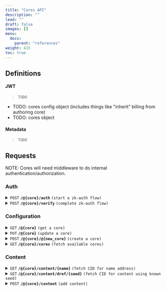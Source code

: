 ```yaml
---
title: "Cores API"
description: ""
lead: ""
draft: false
images: []
menu:
  docs:
    parent: "references"
weight: 415
toc: true
---
```


## Definitions

#### JWT

> ```
> TODO
> ```

- TODO: cores config object (includes things like "inherit" billing from authoring core)
- TODO: cores object

#### Metadata

> ```
> TODO
> ```

## Requests

NOTE: Cores will need middleware to do internal authentication/authorization.

### Auth

<details>
 <summary><code>POST</code> <code><b>/@{core}/auth</b></code> <code>(start a zk-auth flow)</code></summary>

The auth request will route and kick off a proof to the core. If no core exists, one will be created and bootstrapped with default configs, EDSCA keys and the signer as the owner.

##### Parameters

> | name   | type     |        | description                                                  |
> | ------ | -------- | ------ | ------------------------------------------------------------ |
> | core   | required | string | name of core (e.g. account address, organization, namespace) |
> | signer | required | string | wallet account address                                       |

##### Responses

> | code  | content-type       | response                                 |
> | ----- | ------------------ | ---------------------------------------- |
> | `201` | `application/json` | `{"nonce": "<nonce>"}`                   |
> | `400` | `application/json` | `{"code":"400","message":"Bad Request"}` |

##### Example cURL

> ```javascript
>  curl -X POST -H "Content-Type: application/json" --data @post.json http://api.kubelt.com/alice/auth
> ```

</details>

<details>
 <summary><code>POST</code> <code><b>/@{core}/verify</b></code> <code>(complete zk-auth flow)</code></summary>

The verify request will reproduce the signer from the auth step to verify the signer and nonce match before issuing a self signed JWT from the core.

##### Parameters

> | name         | type     |        | description                                |
> | ------------ | -------- | ------ | ------------------------------------------ |
> | core         | required | string | name of core (e.g. wallet account address) |
> | signed_nonce | required | string | signed nonce                               |

##### Responses

> | code  | content-type       | response                                       |
> | ----- | ------------------ | ---------------------------------------------- |
> | `201` | `application/json` | `Signed JSON Web Token with user root address` |
> | `400` | `application/json` | `{"code":"400","message":"Bad Request"}`       |

##### Example cURL

> ```javascript
>  curl -X POST -H "Content-Type: application/json" --data @post.json http://api.kubelt.com/alice/verify
> ```

</details>

### Configuration

<details>
 <summary><code>GET</code> <code><b>/@{core}</b></code> <code>(get a core)</code></summary>

This request will request the `@{core}` configuration.

Requires JWT authentication into @{core}.

##### Parameters

> | name   | type     |        | description                          |
> | ------ | -------- | ------ | ------------------------------------ |
> | {core} | required | string | the entry core (e.g. wallet address) |

##### Responses

> | http code | content-type       | response                                 |
> | --------- | ------------------ | ---------------------------------------- |
> | `201`     | `application/json` | {...core config}                         |
> | `400`     | `application/json` | `{"code":"400","message":"Bad Request"}` |

##### Example cURL

> ```javascript
>  curl -X GET -H "Content-Type: application/json" http://<cname or content.kubelt.com>/@alice
> ```

</details>

<details>
 <summary><code>PUT</code> <code><b>/@{core}</b></code> <code>(update a core)</code></summary>

This request will update the `@{core}` configuration.

Requires JWT authentication into @{core}.

##### Parameters

> | name      | type     |        | description                          |
> | --------- | -------- | ------ | ------------------------------------ |
> | {core}    | required | string | the entry core (e.g. wallet address) |
> | config    | required | object | configuration for {new core}         |
> | signature | required | string | signed configuration                 |

##### Responses

> | http code | content-type       | response                                 |
> | --------- | ------------------ | ---------------------------------------- |
> | `200`     | `application/json` | `Core Updated.`                          |
> | `400`     | `application/json` | `{"code":"400","message":"Bad Request"}` |

##### Example cURL

> ```javascript
>  curl -X GET -H "Content-Type: application/json" http://<cname or content.kubelt.com>/@alice
> ```

</details>

<details>
 <summary><code>POST</code> <code><b>/@{core}/@{new_core}</b></code> <code>(create a core)</code></summary>

This request will create a `@{new_core}` on behalf the the `@{core}` for a namspaced storage, cryptography, permissions, and billing.

Requires JWT authentication into @{core}.

##### Parameters

> | name       | type     |        | description                                                                    |
> | ---------- | -------- | ------ | ------------------------------------------------------------------------------ |
> | {core}     | required | string | the entry core (e.g. wallet address)                                           |
> | {new_core} | required | string | the name of the core to create based on the hash of the (core + new core name) |
> | config     | required | object | configuration for {new core}                                                   |
> | signature  | required | string | signed configuration                                                           |

##### Responses

> | http code | content-type       | response                                 |
> | --------- | ------------------ | ---------------------------------------- |
> | `201`     | `application/json` | `Core Created.`                          |
> | `400`     | `application/json` | `{"code":"400","message":"Bad Request"}` |

##### Example cURL

> ```javascript
>  curl -X GET -H "Content-Type: application/json" http://<cname or content.kubelt.com>/@alice/@acme.org
> ```

</details>

<details>
 <summary><code>GET</code> <code><b>/@{core}/cores</b></code> <code>(fetch available cores)</code></summary>

This request will ask the `@{core}` for a list of other cores this core manages.

Requires JWT authentication.

##### Parameters

> | name | type     |        | description                             |
> | ---- | -------- | ------ | --------------------------------------- |
> | core | required | string | the content core (e.g. user account id) |

##### Responses

> | code  | content-type       | response                                        |
> | ----- | ------------------ | ----------------------------------------------- |
> | `200` | `application/json` | `{"cores": [...cores]`                          |
> | `401` | `application/json` | `{"code":"401","message": "Content Not Found"}` |
> | `400` | `application/json` | `{"code":"400","message":"Bad Request"}`        |

##### Example cURL

> ```javascript
>  curl -X GET -H "Content-Type: application/json" http://<cname or content.kubelt.com>/alice/cores
> ```

</details>

### Content

<details>
 <summary><code>GET</code> <code><b>/@{core}/content/{name}</b></code> <code>(fetch CID for name address)</code></summary>

##### Parameters

> | name    | type     | data type | description                           |
> | ------- | -------- | --------- | ------------------------------------- |
> | core    | required | string    | the content core                      |
> | address | required | string    | the name hash for the managed content |

##### Responses

> | http code | content-type       | response                                          |
> | --------- | ------------------ | ------------------------------------------------- |
> | `200`     | `application/json` | `{"cid": "<IPFS CID>", "metadata": "<metadata>"}` |
> | `401`     | `application/json` | `{"code":"401","message": "Content Not Found"}`   |
> | `400`     | `application/json` | `{"code":"400","message":"Bad Request"}`          |

##### Example cURL

> ```javascript
>  curl -X GET -H "Content-Type: application/json" http://<cname or content.kubelt.com>/crt/bb48bdae67206a493787b69821008fcd6249d013125972db3660e75ab6f3c884
> ```

</details>

<details>
 <summary><code>GET</code> <code><b>/@{core}/content/dref/{seed}</b></code> <code>(fetch CID for content using known seed)</code></summary>

##### Parameters

> | name | type     | data type | description                       |
> | ---- | -------- | --------- | --------------------------------- |
> | core | required | string    | the content core                  |
> | seed | required | string    | the seed for the kubelt name hash |

##### Responses

> | http code | content-type       | response                                          |
> | --------- | ------------------ | ------------------------------------------------- |
> | `200`     | `application/json` | `{"cid": "<IPFS CID>", "metadata": "<metadata>"}` |
> | `401`     | `application/json` | `{"code":"401","message": "Content Not Found"}`   |
> | `400`     | `application/json` | `{"code":"400","message":"Bad Request"}`          |

##### Example cURL

> ```javascript
>  curl -X GET -H "Content-Type: application/json" http://<cname or content.kubelt.com>/crt/:dref/charizard
> ```

</details>

<details>
 <summary><code>POST</code> <code><b>/@{core}/content</b></code> <code>(add content)</code></summary>

Requires JWT authentication into @{core}

##### Parameters

> | name | type     | data type | description                       |
> | ---- | -------- | --------- | --------------------------------- |
> | core | required | string    | the content core                  |
> | seed | required | string    | the seed for the kubelt name hash |

##### Responses

> | http code | content-type       | response                                          |
> | --------- | ------------------ | ------------------------------------------------- |
> | `200`     | `application/json` | `{"cid": "<IPFS CID>", "metadata": "<metadata>"}` |
> | `401`     | `application/json` | `{"code":"401","message": "Content Not Found"}`   |
> | `400`     | `application/json` | `{"code":"400","message":"Bad Request"}`          |

##### Example cURL

> ```javascript
>  curl -X GET -H "Content-Type: application/json" http://<cname or content.kubelt.com>/crt/:dref/charizard
> ```

</details>

